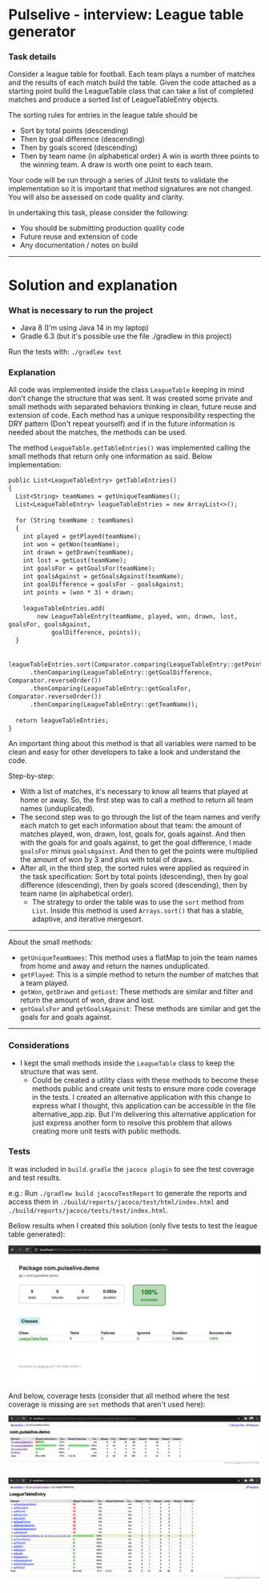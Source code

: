 # Pulselive - interview: League table generator

### Task details

Consider a league table for football. Each team plays a number of matches and the results
of each match build the table. Given the code attached as a starting point build
the LeagueTable class that can take a list of completed matches and produce a sorted 
list of LeagueTableEntry objects.

The sorting rules for entries in the league table should be
* Sort by total points (descending)
* Then by goal difference (descending)
* Then by goals scored (descending)
* Then by team name (in alphabetical order)
A win is worth three points to the winning team. A draw is worth one point to each team.

Your code will be run through a series of JUnit tests to validate the implementation so it is important 
that method signatures are not changed. You will also be assessed on code quality and clarity.

In undertaking this task, please consider the following:
* You should be submitting production quality code
* Future reuse and extension of code
* Any documentation / notes on build

---
# Solution and explanation

### What is necessary to run the project

- Java 8 (I'm using Java 14 in my laptop)
- Gradle 6.3 (but it's possible use the file ./gradlew in this project)

Run the tests with: `./gradlew test`

### Explanation

All code was implemented inside the class `LeagueTable` keeping in mind don't change the structure that was sent.
It was created some private and small methods with separated behaviors thinking in clean, future reuse and extension of code.
Each method has a unique responsibility respecting the DRY pattern (Don't repeat yourself) and if in the future information is needed about the matches, the methods can be used.

The method `LeagueTable.getTableEntries()` was implemented calling the small methods that return only one information as said. Below implementation:

```
public List<LeagueTableEntry> getTableEntries()
{
  List<String> teamNames = getUniqueTeamNames();
  List<LeagueTableEntry> leagueTableEntries = new ArrayList<>();

  for (String teamName : teamNames)
  {
    int played = getPlayed(teamName);
    int won = getWon(teamName);
    int drawn = getDrawn(teamName);
    int lost = getLost(teamName);
    int goalsFor = getGoalsFor(teamName);
    int goalsAgainst = getGoalsAgainst(teamName);
    int goalDifference = goalsFor - goalsAgainst;
    int points = (won * 3) + drawn;

    leagueTableEntries.add(
        new LeagueTableEntry(teamName, played, won, drawn, lost, goalsFor, goalsAgainst,
            goalDifference, points));
  }

  leagueTableEntries.sort(Comparator.comparing(LeagueTableEntry::getPoints).reversed()
      .thenComparing(LeagueTableEntry::getGoalDifference, Comparator.reverseOrder())
      .thenComparing(LeagueTableEntry::getGoalsFor, Comparator.reverseOrder())
      .thenComparing(LeagueTableEntry::getTeamName));

  return leagueTableEntries;
}
```
An important thing about this method is that all variables were named to be clean and easy for other developers to take a look and understand the code.

Step-by-step:
   * With a list of matches, it's necessary to know all teams that played at home or away. So, the first step was to call a method to return all team names (unduplicated).
   * The second step was to go through the list of the team names and verify each match to get each information about that team: the amount of matches played, won, drawn, lost, goals for, goals against. And then with the goals for and goals against, to get the goal difference, I made `goalsFor` minus `goalsAgainst`. And then to get the points were multiplied the amount of won by 3 and plus with total of draws.
   * After all, in the third step, the sorted rules were applied as required in the task specification: Sort by total points (descending), then by goal difference (descending), then by goals scored (descending), then by team name (in alphabetical order).
      * The strategy to order the table was to use the `sort` method from `List`. Inside this method is used `Arrays.sort()` that has a stable, adaptive, and iterative mergesort.

---
About the small methods: 

* `getUniqueTeamNames`: This method uses a flatMap to join the team names from home and away and return the names unduplicated.
* `getPlayed`: This is a simple method to return the number of matches that a team played.
* `getWon`, `getDrawn` and `getLost`: These methods are similar and filter and return the amount of won, draw and lost.
* `getGoalsFor` and `getGoalsAgainst`: These methods are similar and get the goals for and goals against.

---
### Considerations

* I kept the small methods inside the `LeagueTable` class to keep the structure that was sent. 
   * Could be created a utility class with these methods to become these methods public and create unit tests to ensure more code coverage in the tests. I created an alternative application with this change to express what I thought, this application can be accessible in the file alternative_app.zip. But I'm delivering this alternative application for just express another form to resolve this problem that allows creating more unit tests with public methods.
   
### Tests

It was included in `build.gradle` the `jacoco plugin` to see the test coverage and test results.

e.g.: Run `./gradlew build jacocoTestReport` to generate the reports and access them in `./build/reports/jacoco/test/html/index.html` and `./build/reports/jacoco/tests/test/index.html`.

Bellow results when I created this solution (only five tests to test the league table generated):

<img src="./images/tests_results.png">

And below, coverage tests (consider that all method where the test coverage is missing are `set` methods that aren't used here):

<img src="./images/coverage_1.png">
<img src="./images/coverage_2.png">
